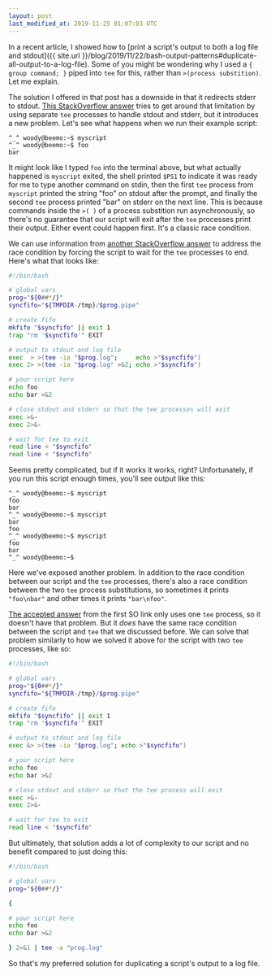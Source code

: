 ```yaml
---
layout: post
last_modified_at: 2019-11-25 01:07:03 UTC
---
```


In a recent article, I showed how to
[print a script's output to both a log file and stdout]({{ site.url }}/blog/2019/11/22/bash-output-patterns#duplicate-all-output-to-a-log-file).
Some of you might be wondering why I used a `{ group command; }` piped into `tee` for this,
rather than `>(process substition)`. Let me explain.

The solution I offered in that post has a downside in that it redirects stderr to stdout.
[This StackOverflow answer](https://stackoverflow.com/a/11886837)
tries to get around that limitation by using separate `tee` processes to handle stdout and stderr,
but it introduces a new problem.
Let's see what happens when we run their example script:

    ^_^ woody@beemo:~$ myscript 
    ^_^ woody@beemo:~$ foo
    bar

It might look like I typed `foo` into the terminal above,
but what actually happened is `myscript` exited,
the shell printed `$PS1` to indicate it was ready for me to type another command on stdin,
then the first `tee` process from `myscript` printed the string "foo" on stdout after the prompt,
and finally the second `tee` process printed "bar" on stderr on the next line.
This is because commands inside the `>( )` of a process substition run asynchronously,
so there's no guarantee that our script will exit after the `tee` processes print their output.
Either event could happen first.
It's a classic race condition.

We can use information from
[another StackOverflow answer](https://unix.stackexchange.com/a/524844)
to address the race condition by forcing the script to wait for the `tee` processes to end.
Here's what that looks like:

```bash
#!/bin/bash

# global vars
prog="${0##*/}"
syncfifo="${TMPDIR-/tmp}/$prog.pipe"

# create fifo
mkfifo "$syncfifo" || exit 1
trap "rm '$syncfifo'" EXIT

# output to stdout and log file
exec  > >(tee -ia "$prog.log";     echo >"$syncfifo")
exec 2> >(tee -ia "$prog.log" >&2; echo >"$syncfifo")

# your script here
echo foo
echo bar >&2

# close stdout and stderr so that the tee processes will exit
exec >&-
exec 2>&-

# wait for tee to exit
read line < "$syncfifo"
read line < "$syncfifo"
```

Seems pretty complicated, but if it works it works, right?
Unfortunately, if you run this script enough times, you'll see output like this:

    ^_^ woody@beemo:~$ myscript 
    foo
    bar
    ^_^ woody@beemo:~$ myscript 
    bar
    foo
    ^_^ woody@beemo:~$ myscript 
    foo
    bar
    ^_^ woody@beemo:~$ 

Here we've exposed another problem.
In addition to the race condition between our script and the `tee` processes,
there's also a race condition between the two `tee` process substitutions,
so sometimes it prints `"foo\nbar"` and other times it prints `"bar\nfoo"`.

[The accepted answer](https://stackoverflow.com/a/3403786) from the first SO link only uses one `tee` process,
so it doesn't have that problem.
But it *does* have the same race condition between the script and `tee` that we discussed before.
We can solve that problem similarly to how we solved it above for the script with two `tee` processes, like so:

```bash
#!/bin/bash

# global vars
prog="${0##*/}"
syncfifo="${TMPDIR-/tmp}/$prog.pipe"

# create fifo
mkfifo "$syncfifo" || exit 1
trap "rm '$syncfifo'" EXIT

# output to stdout and log file
exec &> >(tee -ia "$prog.log"; echo >"$syncfifo")

# your script here
echo foo
echo bar >&2

# close stdout and stderr so that the tee process will exit
exec >&-
exec 2>&-

# wait for tee to exit
read line < "$syncfifo"
```

But ultimately, that solution adds a lot of complexity to our script and no benefit compared to just doing this:

```bash
#!/bin/bash

# global vars
prog="${0##*/}"

{

# your script here
echo foo
echo bar >&2

} 2>&1 | tee -a "prog.log"
```

So that's my preferred solution for duplicating a script's output to a log file.

<!--
### Footnotes

[^1]: Credit goes to <user> for <whatever reasons>.
-->


